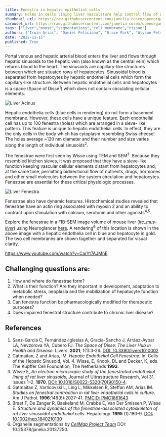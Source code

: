 ```yaml
---
title: Fenestra in hepatic epithelial cells
summary: Holes in cells lining liver vasculature help control flow of nutrients and more.
thumbnail_url: https://raw.githubusercontent.com/janelia-cosem/openorganelle-blog/main/assets/liver-fenestra.png
carousel_url: https://raw.githubusercontent.com/janelia-cosem/openorganelle-blog/main/assets/liver-fenestra_carousel.png
tags: ["liver","mouse","segmentations","cell membrane","tissue"]
authors: ["Irwin Arias", "Daniel Feliciano", "Grace Park", "Alyson Petruncio", "Aubrey Weigel"]
date: "2022-11-15"
published: True
---
```

Portal venous and hepatic arterial blood enters the liver and flows through hepatic sinusoids to the hepatic vein (also known as the central vein) which returns blood to the heart. The sinusoids are capillary-like structures between which are situated rows of hepatocytes. Sinusoidal blood is separated from hepatocytes by hepatic endothelial cells which form the capillary-like structure. Between hepatic endothelial cells and hepatocytes is a space (Space of Disse<sup>1</sup>) which does not contain circulating cellular elements.

![Liver Acinus](https://raw.githubusercontent.com/janelia-cosem/openorganelle-blog/main/assets/liver-acinus.png)

Hepatic endothelia cells (blue cells in rendering) do not form a basement membrane. However, these cells have a unique feature. Each endothelial cell has up to 100 fenestra (holes) which are arranged in a sieve- like pattern. This feature is unique to hepatic endothelial cells. In effect, they are the only cells in the body which has cytoplasm resembling Swiss cheese! The holes average ~120 nm diameter and their number and size varies along the length of individual sinusoids<sup>2</sup>.

The fenestrae were first seen by Wisse using TEM and SEM<sup>3</sup>. Because they resembled kitchen sieves, it was proposed that they have a sieve-like function keeping vascular cellular elements distant from hepatocytes and, at the same time, permitting bidirectional flow of nutrients, drugs, hormones and other small molecules between the system circulation and hepatocytes. Fenestrae are essential for these critical physiologic processes.

![Liver Fenestra](https://raw.githubusercontent.com/janelia-cosem/openorganelle-blog/main/assets/liver-fenestra.png)

Fenestrae also have dynamic features. Histochemical studies revealed that fenestrae have an actin ring associated with myosin 2 and an ability to contract upon stimulation with calcium, serotonin and other agonists<sup>4,5</sup>.

Explore the fenestrae in a FIB-SEM image volume of mouse liver (_[jrc_mus-liver](https://openorganelle.janelia.org/datasets/jrc_mus-liver)_) using Neuroglancer [here](https://tinyurl.com/mvzvdbnh). A rendering<sup>6</sup> of this location is shown in the above image with a hepatic endothelia cell in blue and hepatocyte in gold. The two cell membranes are shown together and separated for visual clarity.

https://www.youtube.com/watch?v=CarYt7AJMnE

## Challenging questions are:
1.	How and where do fenestrae form?
2.	What is their function? Are they important in development, adaptation to metabolic stress, neoplasia and the mobilization of hepatocyte function when needed?
3.	Can fenestra function be pharmacologically modified for therapeutic purposes?
4.	Does impaired fenestral structure contribute to chronic liver disease?

## References
1. Sanz-García C, Fernández-Iglesias A, Gracia-Sancho J, Arráez-Aybar LA, Nevzorova YA, Cubero FJ. _The Space of Disse: The Liver Hub in Health and Disease._ Livers. **2021**; 1(1):3-26. [DOI: 10.3390/livers1010002](https://doi.org/10.3390/livers1010002)
2. Gatmaitan, Z and Arias, IM. _Hepatic Endothelial Cell Fenestrae_.  In: Cells of the Hepatic Sinusoid, Vol. 4.  Wisse, E, Knook, DL and Decker, K, eds.  The Kupffer Cell Foundation, The Netherlands **1993**.
3. Wisse E, _An electron microscopic study of the fenestrated endothelial lining of rat liver sinusoids_, Journal of Ultrastructure Research, Vol 31, Issues 1–2, **1970**, [DOI: 10.1016/S0022-5320(70)90150-4](/https://doi.org/10.1016/S0022-5320(70)90150-4).
4. Gatmaitan Z, Varticovski L, Ling L, Mikkelsen R, Steffan AM, Arias IM. _Studies on fenestral contraction in rat liver endothelial cells in culture_. Am J Pathol. **1996**;148(6):2027-41. [PMCID: PMC1861643](https://www.ncbi.nlm.nih.gov/pmc/articles/PMC1861643/pdf/amjpathol00042-0301.pdf)
5. Braet F, De Zanger R, Baekeland M, Crabbé E, Van Der Smissen P, Wisse E. _Structure and dynamics of the fenestrae-associated cytoskeleton of rat liver sinusoidal endothelial cells_. Hepatology. **1995** (1):180-9.
[DOI: 10.1002/hep.1840210130](https://doi.org/10.1002/hep.1840210130)
6. Organelle segmentations by [_CellMap Project Team_](https://www.janelia.org/project-team/cellmap) DOI: 10.25378/janelia.20137250.
